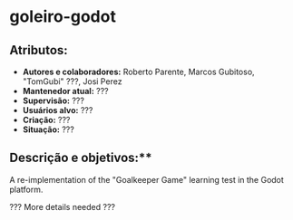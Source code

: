 # goleiro-godot

## Atributos:

  + **Autores e colaboradores:** Roberto Parente, Marcos Gubitoso, "TomGubi" ???, Josi Perez
  + **Mantenedor atual:** ???
  + **Supervisão:** ???
  + **Usuários alvo:** ???
  + **Criação:** ???
  + **Situação:** ???

## Descrição e objetivos:**
  A re-implementation of the "Goalkeeper Game" learning test
  in the Godot platform.
  
  ??? More details needed ???
  
